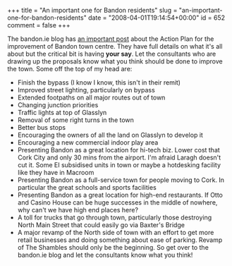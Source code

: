 +++
title = "An important one for Bandon residents"
slug = "an-important-one-for-bandon-residents"
date = "2008-04-01T19:14:54+00:00"
id = 652
comment = false
+++

The bandon.ie blog has [an important post](http://www.bandon.ie/blogspot/2008/03/hiring-of-consultants-for-bandon-area.html) about the Action Plan for the improvement of Bandon town centre. They have full details on what it's all about but the critical bit is having **your say**. Let the consultants who are drawing up the proposals know what you think should be done to improve the town. Some off the top of my head are:

*   Finish the bypass (I know I know, this isn't in their remit)
*   Improved street lighting, particularly on bypass
*   Extended footpaths on all major routes out of town
*   Changing junction priorities
*   Traffic lights at top of Glasslyn
*   Removal of some right turns in the town
*   Better bus stops
*   Encouraging the owners of all the land on Glasslyn to develop it
*   Encouraging a new commercial indoor play area
*   Presenting Bandon as a great location for hi-tech biz. Lower cost that Cork City and only 30 mins from the airport. I'm afraid Laragh doesn't cut it. Some EI subsidised units in town or maybe a hotdesking facility like they have in Macroom
*   Presenting Bandon as a full-service town for people moving to Cork. In particular the great schools and sports facilities
*   Presenting Bandon as a great location for high-end restaurants. If Otto and Casino House can be huge successes in the middle of nowhere, why can't we have high end places here?
*   A toll for trucks that go through town, particularly those destroying North Main Street that could easily go via Baxter's Bridge
*   A major revamp of the North side of town with an effort to get more retail businesses and doing something about ease of parking. Revamp of The Shambles should only be the beginning.
So get over to the bandon.ie blog and let the consultants know what you think!
